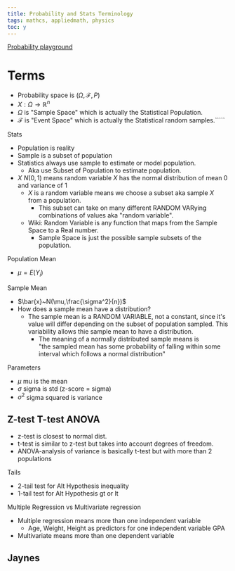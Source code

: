 ```yaml
---
title: Probability and Stats Terminology
tags: mathcs, appliedmath, physics
toc: y
---
```


[Probability playground](http://www.acsu.buffalo.edu/~adamcunn/probability/probability.html)

# Terms

* Probability space is $(\Omega , \mathcal{F} , P)$
* $X: \Omega \rightarrow \mathbb{R}^n$
* $\Omega$ is "Sample Space" which is actually the Statistical Population.
* $\mathcal{F}$ is "Event Space" which is actually the Statistical random samples.`````

Stats

* Population is reality
* Sample is a subset of population
* Statistics always use sample to estimate or model population. 
  * Aka use Subset of Population to estimate population.
* $X~N(0,1)$ means random variable $X$ has the normal distribution of mean 0 and variance of 1
  * $X$ is a random variable means we choose a subset aka sample $X$ from a population. 
    * This subset can take on many different RANDOM VARying combinations of values aka "random variable".
  * Wiki: Random Variable is any function that maps from the Sample Space to a Real number.
    * Sample Space is just the possible sample subsets of the population.

Population Mean

* $\mu = E(Y_i)$

Sample Mean

* $\bar{x}~N(\mu,\frac{\sigma^2}{n})$
* How does a sample mean have a distribution?
  * The sample mean is a RANDOM VARIABLE, not a constant, since it's value will differ depending on the subset of population sampled. This variability allows thie sample mean to have a distribution.
    * The meaning of a normally distributed sample means is  
    "the sampled mean has some probability of falling within some interval which follows a normal distribution"
  


Parameters

* $\mu$ mu is the mean  
* $\sigma$ sigma is std  (z-score = sigma)
* $\sigma^2$ sigma squared is variance

## Z-test T-test ANOVA
* z-test is closest to normal dist.  
* t-test is similar to z-test but takes into account degrees of freedom.  
* ANOVA-analysis of variance is basically t-test but with more than 2 populations

Tails 

* 2-tail test for Alt Hypothesis inequality
* 1-tail test for Alt Hypothesis gt or lt

Multiple Regression vs Multivariate regression

* Multiple regression means more than one independent variable 
  * Age, Weight, Height as predictors for one independent variable GPA
* Multivariate means more than one dependent variable




## Jaynes
